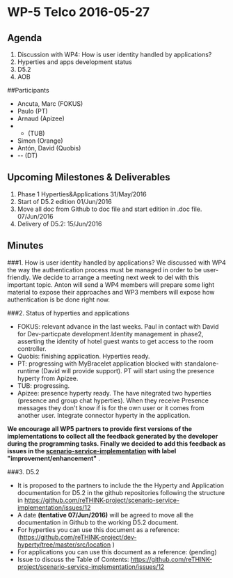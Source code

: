 # WP-5 Telco 2016-05-27

## Agenda
1. Discussion with WP4: How is user identity handled by applications?
2. Hyperties and apps development status
3. D5.2
4. AOB

##Participants

* Ancuta, Marc (FOKUS)
* Paulo (PT)
* Arnaud (Apizee)
* - (TUB)
* Simon (Orange)
* Antón, David (Quobis)
* -- (DT)

## Upcoming Milestones & Deliverables
1. Phase 1 Hyperties&Applications 31/May/2016
2. Start of D5.2 edition 01/Jun/2016
3. Move all doc from Github to doc file and start edition in .doc file. 07/Jun/2016 
4. Delivery of D5.2: 15/Jun/2016

## Minutes

###1. How is user identity handled by applications?
We discussed with WP4 the way the authentication process must be managed in order to be user-friendly. We decide to arrange a meeting next week to del with this important topic. Anton will send a WP4 members will prepare some light material to expose their approaches and WP3 members will expose how authentication is be done right now.   

###2. Status of hyperties and applications
* FOKUS: relevant advance in the last weeks. Paul in contact with David for Dev-particpate development.Identity management in phase2, asserting the identity of hotel guest wants to get access to the room controller.
* Quobis: finishing application. Hyperties ready.
* PT: progressing with MyBracelet application blocked with standalone-runtime (David will provide support). PT will start using the presence hyperty from Apizee. 
* TUB: progressing.
* Apizee: presence hyperty ready. The have nitegrated two hyperties (presence and group chat hyperties). When they receive Presence messages they don't know if is for the own user or it comes from another user. Integrate connector hyperty in the application.



__We encourage all WP5 partners to provide first versions of the implementations to collect all the feedback generated by the developer during the programming tasks. Finally we decided to add this feedback as issues in the [scenario-service-implementation](https://github.com/reTHINK-project/scenario-service-implementation) with label "improvement/enhancement"__ .

###3. D5.2
* It is proposed to the partners to include the the Hyperty and Application documentation for D5.2 in the github repositories following the structure in https://github.com/reTHINK-project/scenario-service-implementation/issues/12
* A date __(tentative 07/Jun/2016)__ will be agreed to move all the documentation in Github to the working D5.2 document.
* For hyperties you can use this document as a reference: (https://github.com/reTHINK-project/dev-hyperty/tree/master/src/location )
* For applications you can use this document as a reference:  (pending)
* Issue to discuss the Table of Contents: https://github.com/reTHINK-project/scenario-service-implementation/issues/12


